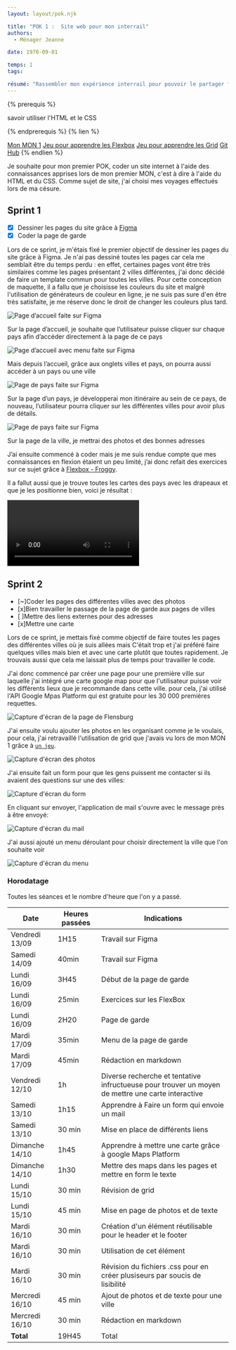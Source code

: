 ```yaml
---
layout: layout/pok.njk

title: "POK 1 :  Site web pour mon interrail"
authors:
  - Ménager Jeanne

date: 1970-09-01

temps: 1
tags:

résumé: "Rassembler mon expérience interrail pour pouvoir le partager facilement."
---
```


{% prerequis %}

savoir utiliser l'HTML et le CSS

{% endprerequis %}
{% lien %}

[Mon MON 1](../../mon/temps-1.1/index.md)
[Jeu pour apprendre les Flexbox](http://flexboxfroggy.com/#fr)
[Jeu pour apprendre les Grid](https://codepip.com/games/grid-garden/#fr)
[Git Hub](https://github.com/jeanne-mngr/POK-1)
{% endlien %}

Je souhaite pour mon premier POK, coder un site internet à l'aide des connaissances apprises lors de mon premier MON, c'est à dire à l'aide du HTML et du CSS. Comme sujet de site, j'ai choisi mes voyages effectués lors de ma césure.

## Sprint 1

- [x] Dessiner les pages du site grâce à [Figma](https://www.figma.com/fr-fr/?context=confirmLocalePref)
- [x] Coder la page de garde

Lors de ce sprint, je m'étais fixé le premier objectif de dessiner les pages du site grâce à Figma. Je n'ai pas dessiné toutes les pages car cela me semblait être du temps perdu : en effet, certaines pages vont être très similaires comme les pages présentant 2 villes différentes, j'ai donc décidé de faire un template commun pour toutes les villes. Pour cette conception de maquette, il a fallu que je choisisse les couleurs du site et malgrè l'utilisation de générateurs de couleur en ligne, je ne suis pas sure d'en être très satisfaite, je me réserve donc le droit de changer les couleurs plus tard.

![Page d’accueil faite sur Figma](https://raw.githubusercontent.com/do-it-ecm/promo-2024-2025/main/Menager-Jeanne/pok/temps-1/site1.png)

Sur la page d’accueil, je souhaite que l’utilisateur puisse cliquer sur chaque pays afin d’accéder directement à la page de ce pays

![Page d’accueil avec menu faite sur Figma](https://raw.githubusercontent.com/do-it-ecm/promo-2024-2025/main/Menager-Jeanne/pok/temps-1/site2.png)

Mais depuis l’accueil, grâce aux onglets villes et pays, on pourra aussi accéder à un pays ou une ville 

![Page de pays faite sur Figma](https://raw.githubusercontent.com/do-it-ecm/promo-2024-2025/main/Menager-Jeanne/pok/temps-1/site3.png)

Sur la page d’un pays, je développerai mon itinéraire au sein de ce pays, de nouveau, l’utilisateur pourra cliquer sur les différentes villes pour avoir plus de détails. 

![Page de pays faite sur Figma](https://raw.githubusercontent.com/do-it-ecm/promo-2024-2025/main/Menager-Jeanne/pok/temps-1/site4.png)

Sur la page de la ville, je mettrai des photos et des bonnes adresses


J’ai ensuite commencé à coder mais je me suis rendue compte que mes connaissances en flexion étaient un peu limité, j’ai donc refait des exercices sur ce sujet grâce à [Flexbox - Froggy](http://flexboxfroggy.com/#fr).

Il a fallut aussi que je trouve toutes les cartes des pays avec les drapeaux et que je les positionne bien, voici je résultat : 

<video controls autoplay loop>
  <source src="./video_de_mon_site.mp4" type="video/mp4"/>
</video>

## Sprint 2
- [~]Coder les pages des différentes villes avec des photos 
- [x]Bien travailler le passage de la page de garde aux pages de villes
- [ ]Mettre des liens externes pour des adresses 
- [x]Mettre une carte

Lors de ce sprint, je mettais fixé comme objectif de faire toutes les pages des différentes villes où je suis allées mais C'était trop et j'ai préféré faire quelques villes mais bien et avec une carte plutôt que toutes rapidement. Je trouvais aussi que cela me laissait plus de temps pour travailler le code. 

J'ai donc commencé par créer une page pour une première ville sur laquelle j'ai intégré une carte google map pour que l'utilisateur puisse voir les différents lieux que je recommande dans cette ville. pour cela, j'ai utilisé l'API Google Mpas Platform qui est gratuite pour les 30 000 premières requettes. 

![Capture d'écran de la page de Flensburg](https://raw.githubusercontent.com/do-it-ecm/promo-2024-2025/main/Menager-Jeanne/pok/temps-1/Ex_ville1.png)

J'ai ensuite voulu ajouter les photos en les organisant comme je le voulais, pour cela, j'ai retravaillé l'utilisation de grid que j'avais vu lors de mon MON 1 grâce à [`un jeu`](https://codepip.com/games/grid-garden/#fr).

![Capture d'écran des photos](https://raw.githubusercontent.com/do-it-ecm/promo-2024-2025/main/Menager-Jeanne/pok/temps-1/photos.png)

J'ai ensuite fait un form pour que les gens puissent me contacter si ils avaient des questions sur une des villes:

![Capture d'écran du form](https://raw.githubusercontent.com/do-it-ecm/promo-2024-2025/main/Menager-Jeanne/pok/temps-1/form.png)

En cliquant sur envoyer, l'application de mail s'ouvre avec le message près à être envoyé: 

![Capture d'écran du mail](https://raw.githubusercontent.com/do-it-ecm/promo-2024-2025/main/Menager-Jeanne/pok/temps-1/mail.png)

J'ai aussi ajouté un menu déroulant pour choisir directement la ville que l'on souhaite voir

![Capture d'écran du menu](https://raw.githubusercontent.com/do-it-ecm/promo-2024-2025/main/Menager-Jeanne/pok/temps-1/menu_villes.png)



### Horodatage

Toutes les séances et le nombre d'heure que l'on y a passé.

| Date | Heures passées | Indications |
| -------- | -------- |-------- |
| Vendredi 13/09  | 1H15  | Travail sur Figma |
| Samedi 14/09  | 40min  | Travail sur Figma |
| Lundi 16/09  | 3H45  | Début de la page de garde |
| Lundi 16/09  | 25min  | Exercices sur les FlexBox |
| Lundi 16/09  | 2H20  | Page de garde |
| Mardi 17/09  | 35min  | Menu de la page de garde |
| Mardi 17/09  | 45min | Rédaction en markdown |
| Vendredi 12/10 | 1h | Diverse recherche et tentative infructueuse pour trouver un moyen de mettre une carte  interactive|
| Samedi 13/10 | 1h15 | Apprendre à Faire un form qui envoie un mail |
| Samedi 13/10 | 30 min | Mise en place de différents liens |
| Dimanche 14/10 | 1h45 | Apprendre à mettre une carte grâce à google Maps Platform |
| Dimanche 14/10 | 1h30 | Mettre des maps dans les pages et mettre en form le texte |
| Lundi 15/10 | 30 min | Révision de grid |
| Lundi 15/10 | 45 min | Mise en page de photos et de texte |
| Mardi 16/10 | 30 min | Création d'un élément réutilisable pour le header et le footer|
| Mardi 16/10 | 30 min | Utilisation de cet élément|
| Mardi 16/10 | 30 min | Révision du fichiers .css pour en créer plusiseurs par soucis de lisibilité|
| Mercredi 16/10 | 45 min | Ajout de photos et de texte pour une ville |
| Mercredi 16/10 | 30 min | Rédaction en markdown |
| **Total**  | 19H45 | Total |


